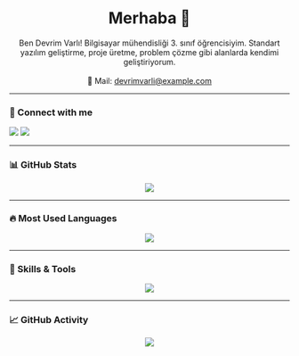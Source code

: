 <h1 align="center">Merhaba 👋</h1>

<p align="center">
Ben Devrim Varlı! Bilgisayar mühendisliği 3. sınıf öğrencisiyim. Standart yazılım geliştirme, proje üretme, problem çözme gibi alanlarda kendimi geliştiriyorum.
<br><br>
📧 Mail: <a href="mailto:devrimvarli@example.com">devrimvarli@example.com</a>
</p>

---

### 🔗 Connect with me
<p align="left">
  <a href="https://www.linkedin.com/in/devrimvarli" target="_blank"><img src="https://img.shields.io/badge/LinkedIn-blue?logo=linkedin" /></a>
  <a href="https://www.instagram.com/devrimvarli" target="_blank"><img src="https://img.shields.io/badge/Instagram-red?logo=instagram" /></a>
</p>

---

### 📊 GitHub Stats
<p align="center">
  <img src="https://github-readme-stats.vercel.app/api?username=devrimvarli&show_icons=true&theme=tokyonight" />
</p>

---

### 🔥 Most Used Languages
<p align="center">
  <img src="https://github-readme-stats.vercel.app/api/top-langs/?username=devrimvarli&layout=compact&theme=tokyonight" />
</p>

---

### 🧠 Skills & Tools

<p align="center">
  <img src="https://skillicons.dev/icons?i=html,css,js,react,nodejs,python,c,cpp,java,php,mysql&theme=dark" />
</p>

---

### 📈 GitHub Activity

<p align="center">
  <img src="https://github-readme-streak-stats.herokuapp.com/?user=devrimvarli&theme=tokyonight" />
</p>
